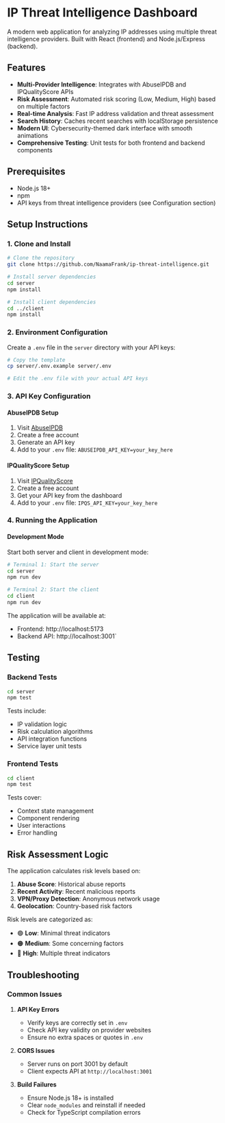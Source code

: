 # IP Threat Intelligence Dashboard

A modern web application for analyzing IP addresses using multiple threat intelligence providers. Built with React (frontend) and Node.js/Express (backend).

## Features

- **Multi-Provider Intelligence**: Integrates with AbuseIPDB and IPQualityScore APIs
- **Risk Assessment**: Automated risk scoring (Low, Medium, High) based on multiple factors
- **Real-time Analysis**: Fast IP address validation and threat assessment
- **Search History**: Caches recent searches with localStorage persistence
- **Modern UI**: Cybersecurity-themed dark interface with smooth animations
- **Comprehensive Testing**: Unit tests for both frontend and backend components

## Prerequisites

- Node.js 18+ 
- npm 
- API keys from threat intelligence providers (see Configuration section)

## Setup Instructions

### 1. Clone and Install

```bash
# Clone the repository
git clone https://github.com/NaamaFrank/ip-threat-intelligence.git

# Install server dependencies
cd server
npm install

# Install client dependencies
cd ../client
npm install
```

### 2. Environment Configuration

Create a `.env` file in the `server` directory with your API keys:

```bash
# Copy the template
cp server/.env.example server/.env

# Edit the .env file with your actual API keys
```

### 3. API Key Configuration

#### AbuseIPDB Setup
1. Visit [AbuseIPDB](https://www.abuseipdb.com/api)
2. Create a free account
3. Generate an API key
4. Add to your `.env` file: `ABUSEIPDB_API_KEY=your_key_here`

#### IPQualityScore Setup  
1. Visit [IPQualityScore](https://www.ipqualityscore.com/create-account)
2. Create a free account
3. Get your API key from the dashboard
4. Add to your `.env` file: `IPQS_API_KEY=your_key_here`

### 4. Running the Application

#### Development Mode

Start both server and client in development mode:

```bash
# Terminal 1: Start the server
cd server
npm run dev

# Terminal 2: Start the client
cd client
npm run dev
```

The application will be available at:
- Frontend: http://localhost:5173
- Backend API: http://localhost:3001`

## Testing

### Backend Tests
```bash
cd server
npm test
```

Tests include:
- IP validation logic
- Risk calculation algorithms
- API integration functions
- Service layer unit tests

### Frontend Tests
```bash
cd client
npm test
```

Tests cover:
- Context state management
- Component rendering
- User interactions
- Error handling

## Risk Assessment Logic

The application calculates risk levels based on:

1. **Abuse Score**: Historical abuse reports
2. **Recent Activity**: Recent malicious reports  
3. **VPN/Proxy Detection**: Anonymous network usage
4. **Geolocation**: Country-based risk factors

Risk levels are categorized as:
- 🟢 **Low**: Minimal threat indicators
- 🟠 **Medium**: Some concerning factors
- 🔴 **High**: Multiple threat indicators

## Troubleshooting

### Common Issues

1. **API Key Errors**
   - Verify keys are correctly set in `.env`
   - Check API key validity on provider websites
   - Ensure no extra spaces or quotes in `.env`

2. **CORS Issues**
   - Server runs on port 3001 by default
   - Client expects API at `http://localhost:3001`

3. **Build Failures**
   - Ensure Node.js 18+ is installed
   - Clear `node_modules` and reinstall if needed
   - Check for TypeScript compilation errors
